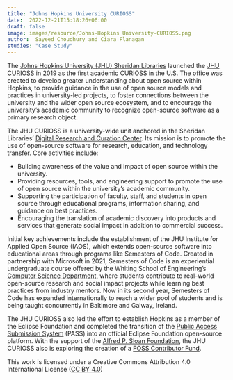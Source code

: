 ```yaml
---
title: "Johns Hopkins University CURIOSS"
date:  2022-12-21T15:18:26+06:00
draft: false
image: images/resource/Johns-Hopkins University-CURIOSS.png 
author:  Sayeed Choudhury and Ciara Flanagan
studies: "Case Study"
---
```


The [Johns Hopkins University (JHU) Sheridan Libraries](https://www.library.jhu.edu/) launched the [JHU CURIOSS](https://drcc.library.jhu.edu/open-source-programs-office/) in 2019 as the first academic CURIOSS in the U.S. The office was created to develop greater understanding about open source within Hopkins, to provide guidance in the use of open source models and practices in university-led projects, to foster connections between the university and the wider open source ecosystem, and to encourage the university’s academic community to recognize open-source software as a primary research object.

The JHU CURIOSS is a university-wide unit anchored in the Sheridan Libraries’ [Digital Research and Curation Center](https://drcc.library.jhu.edu/). Its mission is to promote the use of open-source software for research, education, and technology transfer. Core activities include:

- Building awareness of the value and impact of open source within the university.
- Providing resources, tools, and engineering support to promote the use of open source within the university’s academic community.
- Supporting the participation of faculty, staff, and students in open source through educational programs, information sharing, and guidance on best practices.
- Encouraging the translation of academic discovery into products and services that generate social impact in addition to commercial success.

Initial key achievements include the establishment of the JHU Institute for Applied Open Source (IAOS), which extends open-source software into educational areas through programs like Semesters of Code. Created in partnership with Microsoft in 2021, Semesters of Code is an experiential undergraduate course offered by the Whiting School of Engineering’s [Computer Science Department](https://www.cs.jhu.edu/), where students contribute to real-world open-source research and social impact projects while learning best practices from industry mentors. Now in its second year, Semesters of Code has expanded internationally to reach a wider pool of students and is being taught concurrently in Baltimore and Galway, Ireland.

The JHU CURIOSS also led the effort to establish Hopkins as a member of the Eclipse Foundation and completed the transition of the [Public Access Submission System](https://projects.eclipse.org/projects/technology.pass) (PASS) into an official Eclipse Foundation open-source platform. With the support of the [Alfred P. Sloan Foundation](https://sloan.org/), the JHU CURIOSS also is exploring the creation of a [FOSS Contributor Fund](https://engineering.indeedblog.com/blog/2019/11/foss-fund-adopters/).

This work is licensed under a Creative Commons Attribution 4.0 International License ([CC BY 4.0](https://creativecommons.org/licenses/by/4.0/))
